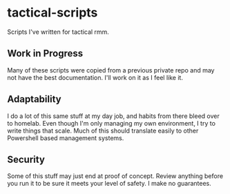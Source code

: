 # tactical-scripts
Scripts I've written for tactical rmm.

## Work in Progress
Many of these scripts were copied from a previous private repo and may not have the best documentation. I'll work on it as I feel like it. 

## Adaptability
I do a lot of this same stuff at my day job, and habits from there bleed over to homelab. Even though I'm only managing my own environment, I try to write things that scale. Much of this should translate easily to other Powershell based management systems. 

## Security
Some of this stuff may just end at proof of concept. Review anything before you run it to be sure it meets your level of safety. I make no guarantees. 